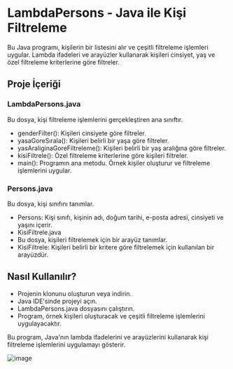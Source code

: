 # LambdaPersons - Java ile Kişi Filtreleme

Bu Java programı, kişilerin bir listesini alır ve çeşitli filtreleme işlemleri uygular. Lambda ifadeleri ve arayüzler kullanarak kişileri cinsiyet, yaş ve özel filtreleme kriterlerine göre filtreler.

## Proje İçeriği
### LambdaPersons.java

Bu dosya, kişi filtreleme işlemlerini gerçekleştiren ana sınıftır.
- genderFilter(): Kişileri cinsiyete göre filtreler.
- yasaGoreSırala(): Kişileri belirli bir yaşa göre filtreler.
- yasAraliginaGoreFiltreleme(): Kişileri belirli bir yaş aralığına göre filtreler.
- kisiFiltrele(): Özel filtreleme kriterlerine göre kişileri filtreler.
- main(): Programın ana metodu. Örnek kişiler oluşturur ve filtreleme işlemlerini uygular.

### Persons.java

Bu dosya, kişi sınıfını tanımlar.
- Persons: Kişi sınıfı, kişinin adı, doğum tarihi, e-posta adresi, cinsiyeti ve yaşını içerir.
- KisiFiltrele.java
- Bu dosya, kişileri filtrelemek için bir arayüz tanımlar.
- KisiFiltrele: Kişileri belirli bir kritere göre filtrelemek için kullanılan bir arayüzdür.

## Nasıl Kullanılır?
- Projenin klonunu oluşturun veya indirin.
- Java IDE'sinde projeyi açın.
- LambdaPersons.java dosyasını çalıştırın.
- Program, örnek kişileri oluşturacak ve çeşitli filtreleme işlemlerini uygulayacaktır.

Bu program, Java'nın lambda ifadelerini ve arayüzlerini kullanarak kişi filtreleme işlemlerini uygulamayı gösterir.



![image](https://github.com/esmanur-karatas/NewWithJava8/assets/83882274/10fedaef-7cea-42cc-9ee5-254571a9a8ab)

